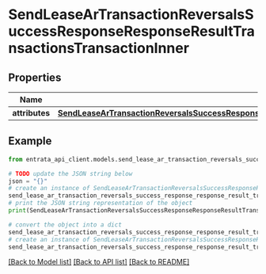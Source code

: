 # SendLeaseArTransactionReversalsSuccessResponseResponseResultTransactionsTransactionInner


## Properties

Name | Type | Description | Notes
------------ | ------------- | ------------- | -------------
**attributes** | [**SendLeaseArTransactionReversalsSuccessResponseResponseResultTransactionsTransactionInnerAttributes**](SendLeaseArTransactionReversalsSuccessResponseResponseResultTransactionsTransactionInnerAttributes.md) |  | 

## Example

```python
from entrata_api_client.models.send_lease_ar_transaction_reversals_success_response_response_result_transactions_transaction_inner import SendLeaseArTransactionReversalsSuccessResponseResponseResultTransactionsTransactionInner

# TODO update the JSON string below
json = "{}"
# create an instance of SendLeaseArTransactionReversalsSuccessResponseResponseResultTransactionsTransactionInner from a JSON string
send_lease_ar_transaction_reversals_success_response_response_result_transactions_transaction_inner_instance = SendLeaseArTransactionReversalsSuccessResponseResponseResultTransactionsTransactionInner.from_json(json)
# print the JSON string representation of the object
print(SendLeaseArTransactionReversalsSuccessResponseResponseResultTransactionsTransactionInner.to_json())

# convert the object into a dict
send_lease_ar_transaction_reversals_success_response_response_result_transactions_transaction_inner_dict = send_lease_ar_transaction_reversals_success_response_response_result_transactions_transaction_inner_instance.to_dict()
# create an instance of SendLeaseArTransactionReversalsSuccessResponseResponseResultTransactionsTransactionInner from a dict
send_lease_ar_transaction_reversals_success_response_response_result_transactions_transaction_inner_from_dict = SendLeaseArTransactionReversalsSuccessResponseResponseResultTransactionsTransactionInner.from_dict(send_lease_ar_transaction_reversals_success_response_response_result_transactions_transaction_inner_dict)
```
[[Back to Model list]](../README.md#documentation-for-models) [[Back to API list]](../README.md#documentation-for-api-endpoints) [[Back to README]](../README.md)


